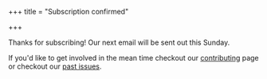 +++
title = "Subscription confirmed"

+++

Thanks for subscribing! Our next email will be sent out this Sunday.

If you'd like to get involved in the mean time checkout our [contributing](/contributing/) page or checkout our [past issues](/issues/).
